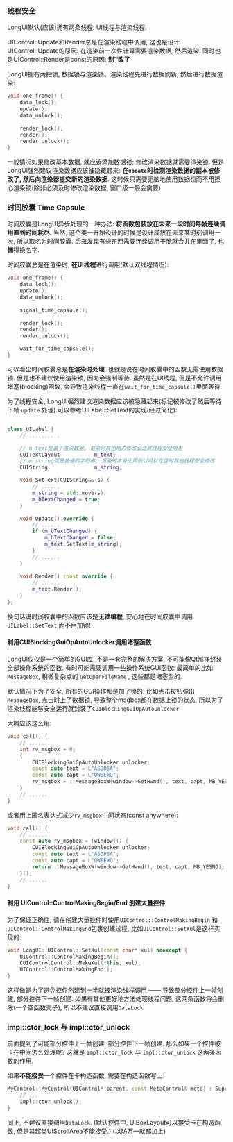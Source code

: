 ### 线程安全

LongUI默认(应该)拥有两条线程: UI线程与渲染线程.

UIControl::Update和Render总是在渲染线程中调用, 这也是设计 UIControl::Update的原因: 在渲染前一次性计算需要渲染数据, 然后渲染. 同时也是UIControl::Render是const的原因: **别™改了**

LongUI拥有两把锁, 数据锁与渲染锁。渲染线程先进行数据刷新, 然后进行数据渲染:

```c
void one_frame() {
    data_lock();
    update();
    data_unlock();
    
    render_lock();
    render();
    render_unlock();
}
```

一般情况如果修改基本数据, 就应该添加数据锁; 修改渲染数据就需要渲染锁. 但是LongUI强烈建议渲染数据应该被隐藏起来: **在```update```时检测渲染数据的副本被修改了, 然后向渲染器提交新的渲染数据**. 这时候只需要无脑地使用数据锁而不用担心渲染锁(除非必须及时修改渲染数据, 窗口级一般会需要)

### 时间胶囊 Time Capsule
时间胶囊是LongUI异步处理的一种办法: **将函数包装放在未来一段时间每帧连续调用直到时间耗尽**. 当然, 这个类一开始设计的时候是设计成放在未来某时刻调用一次, 所以取名为时间胶囊. 后来发现有些东西需要连续调用干脆就合并在里面了, 也**懒**得换名字.

时间胶囊总是在渲染时, **在UI线程**进行调用(默认双线程情况):

```c
void one_frame() {
    data_lock();
    update();
    data_unlock();
    
    signal_time_capsule();
    
    render_lock();
    render();
    render_unlock();

    wait_for_time_capsule();
}
```

可以看出时间胶囊总是**在渲染时处理**, 也就是说在时间胶囊中的函数无需使用数据锁. 但是也不建议使用渲染锁, 因为会强制等待. 虽然是在UI线程, 但是不允许调用堵塞(blocking)函数, 会导致渲染线程一直在``` wait_for_time_capsule() ```里面等待. 

为了线程安全, LongUI强烈建议渲染数据应该被隐藏起来(标记被修改了然后等待下帧 ```update``` 处理).可以参考UILabel::SetText的实现(经过简化):

```cpp

class UILabel {
    // ..........

    // m_text是属于渲染数据, 渲染时其他地方修改会造成线程安全隐患
    CUITextLayout           m_text;
    // m_string就是普通的字符串, 渲染时本身无用所以可以在这时其他线程安全修改
    CUIString               m_string;

    void SetText(CUIString&& s) {
        // ......
        m_string = std::move(s);
        m_bTextChanged = true;
    }

    void Update() override {
        // ......
        if (m_bTextChanged) {
            m_bTextChanged = false;
            m_text.SetText(m_string);
        }
        // ......
    }
    
    void Render() const override {
        // ......
        m_text.Render();
    }
};

```

换句话说时间胶囊中的函数应该是**无锁编程**, 安心地在时间胶囊中调用 ```UILabel::SetText``` 而不用加锁!

#### 利用CUIBlockingGuiOpAutoUnlocker调用堵塞函数

LongUI仅仅是一个简单的GUI库, 不是一套完整的解决方案, 不可能像Qt那样封装全部操作系统的函数. 有时可能需要调用一些操作系统GUI函数: 最简单的比如``` MessageBox ```, 稍微复杂点的 ``` GetOpenFileName ``` , 这些都是堵塞型的.

默认情况下为了安全, 所有的GUI操作都是加了锁的. 比如点击按钮弹出``` MessageBox ```, 点击时上了数据锁, 导致整个msgbox都在数据上锁的状态, 所以为了渲染线程能够安全运行就封装了``` CUIBlockingGuiOpAutoUnlocker ```

大概应该这么用:

```cpp
void call() {
    // ......
    int rv_msgbox = 0;
    {
        CUIBlockingGuiOpAutoUnlocker unlocker;
        const auto text = L"ASDDSA";
        const auto capt = L"QWEEWQ";
        rv_msgbox = ::MessageBoxW(window->GetHwnd(), text, capt, MB_YESNO);
    }
    // ......
}
```

或者用上匿名表达式减少``` rv_msgbox ```中间状态(const anywhere):

```cpp
void call() {
    // ......
    const auto rv_msgbox = [window]() {
        CUIBlockingGuiOpAutoUnlocker unlocker;
        const auto text = L"ASDDSA";
        const auto capt = L"QWEEWQ";
        return ::MessageBoxW(window->GetHwnd(), text, capt, MB_YESNO);
    }();
    // ......
}
```

#### 利用 UIControl::ControlMakingBegin/End 创建大量控件


为了保证正确性, 请在创建大量控件时使用``` UIControl::ControlMakingBegin ``` 和 ``` UIControl::ControlMakingEnd ```包裹创建过程, 比如``` UIControl::SetXul ```是这样实现的:

```cpp
void LongUI::UIControl::SetXul(const char* xul) noexcept {
    UIControl::ControlMakingBegin();
    CUIControlControl::MakeXul(*this, xul);
    UIControl::ControlMakingEnd();
}
```

这样做是为了避免控件创建到一半就被渲染线程调用 —— 导致部分控件上一帧创建, 部分控件下一帧创建. 如果有其他更好地方法处理线程问题, 这两条函数将会删除(一个空函数壳子), 所以不建议直接调用```DataLock```

### impl::ctor_lock 与 impl::ctor_unlock

前面提到了可能部分控件上一帧创建, 部分控件下一帧创建. 那么如果一个控件被卡在中间怎么处理呢? 这就是 ```impl::ctor_lock``` 与 ```impl::ctor_unlock``` 这两条函数的作用. 

如果**不能接受**一个控件在卡构造函数, 需要在构造函数写上:

```cpp
MyControl::MyControl(UIControl* parent, const MetaControl& meta) : Super(impl::ctor_lock(parent), meta) {
    // ...
    impl::ctor_unlock();
}
```

同上, 不建议直接调用```DataLock```. (默认控件中, UIBoxLayout可以接受卡在构造函数, 但是其超类UIScrollArea不能接受.) (以防万一就都加上)

